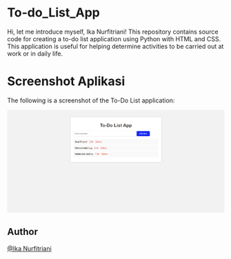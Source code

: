 # To-do_List_App
Hi, let me introduce myself, Ika Nurfitriani! This repository contains source code for creating a to-do list application using Python with HTML and CSS. This application is useful for helping determine activities to be carried out at work or in daily life.

# Screenshot Aplikasi
The following is a screenshot of the To-Do List application:

<img src="SS/Screenshot_To-do_list_app.png" alt="SS1" width="900">

## Author
[@Ika Nurfitriani](https://github.com/ikanurfitriani)